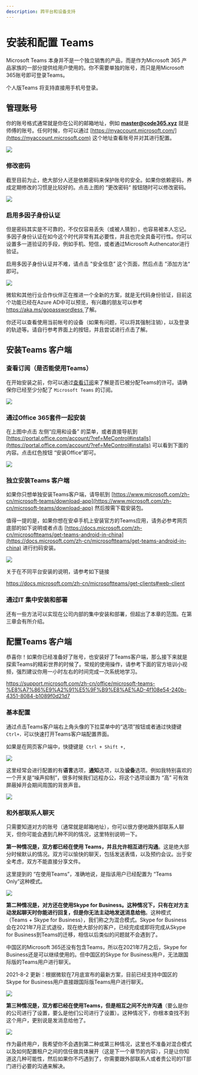 ```yaml
---
description: 跨平台和设备支持
---
```


# 安装和配置 Teams

Microsoft Teams 本身并不是一个独立销售的产品，而是作为Microsoft 365 产品家族的一部分提供给用户使用的。你不需要单独的账号，而只是用Microsoft 365账号即可登录Teams。


个人版Teams 将支持直接用手机号登录。


## 管理账号

你的账号格式通常就是你在公司的邮箱地址，例如 **master@code365.xyz** 就是师傅的账号。任何时候，你可以通过 [https://myaccount.microsoft.com/](https://myaccount.microsoft.com) 这个地址查看账号并对其进行配置。

![](<../.gitbook/assets/图片 54.png>)

### 修改密码

截至目前为止，绝大部分人还是依赖密码来保护账号的安全。如果你依赖密码，养成定期修改的习惯是比较好的。点击上图的 ”更改密码“ 按钮随时可以修改密码。

![](<../.gitbook/assets/图片 56.png>)

### 启用多因子身份认证

但是密码其实是不可靠的，不仅仅容易丢失（或被人猜到），也容易被本人忘记。多因子身份认证在如今这个时代非常有其必要性，并且也完全具备可行性。你可以设置多一道验证的手段，例如手机、短信，或者通过Microsoft Authencator进行验证。

启用多因子身份认证并不难，请点击 "安全信息” 这个页面，然后点击 ”添加方法“ 即可。

![](<../.gitbook/assets/图片 55.png>)

微软和其他行业合作伙伴正在推进一个全新的方案，就是无代码身份验证，目前这个功能已经在Azure AD中可以预览，有兴趣的朋友可以参考[ https://aka.ms/gopasswordless ](https://aka.ms/gopasswordless)了解。

你还可以查看使用当前帐号的设备（如果有问题，可以将其强制注销），以及登录的轨迹等。请自行参考界面上的按钮，并且尝试进行点击了解。

## 安装Teams 客户端

### 查看订阅（是否能使用Teams）

在开始安装之前，你可以通过[查看订阅](https://portal.office.com/account/?ref=MeControl#subscriptions)来了解是否已被分配Teams的许可。请确保你已经至少分配了 `Microsoft Teams` 的订阅。

![](<../.gitbook/assets/image 1.png>)

### 通过Office 365套件一起安装

在上图中点击 左侧“应用和设备” 的菜单，或者直接导航到 [https://portal.office.com/account/?ref=MeControl#installs](https://portal.office.com/account/?ref=MeControl#installs) 可以看到下面的内容。点击红色按钮 “安装Office”即可。

![](<../.gitbook/assets/图片 57.png>)

### 独立安装Teams 客户端

如果你只想单独安装Teams客户端，请导航到 [https://www.microsoft.com/zh-cn/microsoft-teams/download-app](https://www.microsoft.com/zh-cn/microsoft-teams/download-app) 然后按需下载安装包。

值得一提的是，如果你想在安卓手机上安装官方的Teams应用，请务必参考网页底部的如下说明或者点击 [https://docs.microsoft.com/zh-cn/microsoftteams/get-teams-android-in-china](https://docs.microsoft.com/zh-cn/microsoftteams/get-teams-android-in-china) 进行扫码安装。

![](<../.gitbook/assets/图片 58.png>)

关于在不同平台安装的说明，请参考如下链接

<https://docs.microsoft.com/zh-cn/microsoftteams/get-clients#web-client>

### 通过IT 集中安装和部署

还有一些方法可以实现在公司内部的集中安装和部署，但超出了本章的范围。在第三章会有所介绍。



## 配置Teams 客户端

恭喜你！如果你已经准备好了账号，也安装好了Teams客户端，那么接下来就是探索Teams的精彩世界的时候了。常规的使用操作，请参考下面的官方培训小视频，强烈建议你用一小时左右的时间完成一次系统地学习。

<https://support.microsoft.com/zh-cn/office/microsoft-teams-%E8%A7%86%E9%A2%91%E5%9F%B9%E8%AE%AD-4f108e54-240b-4351-8084-b1089f0d21d7>



### 基本配置

通过点击Teams客户端右上角头像的下拉菜单中的“选项”按钮或者通过快捷键 `Ctrl+，`可以快速打开Teams客户端配置界面。


如果是在网页客户端中，快捷键是` Ctrl + Shift +,`&#x20;


![](<../.gitbook/assets/图片 62.png>)

这里经常会进行配置的有**语言**选项，**通知**选项，以及**设备**选项。例如我特别喜欢的一个开关是“噪声抑制”，很多时候我们远程办公，将这个选项设置为 “高” 可有效屏蔽掉开会期间周围的背景声音。

![](<../.gitbook/assets/图片 60.png>)

### 和外部联系人聊天

只需要知道对方的账号（通常就是邮箱地址），你可以很方便地跟外部联系人聊天，但你可能会遇到几种不同的情况，这里特别说明一下。

**第一种情况是，双方都已经在使用 Teams，并且允许相互进行沟通**。这是绝大部分时候默认的情况。双方可以愉快的聊天，包括发送表情，以及预约会议。出于安全考虑，双方不能直接分享文件。


这里提到的 “在使用Teams”，准确地说，是指该用户已经配置为 “Teams Only”这种模式。


![](<../.gitbook/assets/图片 61.png>)

**第二种情况是，对方还在使用Skype for Business。这种情况下，只有在对方主动发起聊天时你能进行回复，但是你无法主动地发送消息给他**。这种模式（Teams + Skype for Business），我们称之为混合模式。Skype for Business 会在2021年7月正式退役，现在绝大部分的客户，已经完成或即将完成从Skype for Business到Teams的迁移，相信以后类似的问题就不会遇到了。

>
中国区的Microsoft 365还没有包含Teams，所以在2021年7月之后，Skype for Business还是可以继续使用的。但中国区的Skype for Business用户，无法跟国际版的Teams用户进行聊天。

2021-8-2 更新：根据微软在7月底宣布的最新方案，目前已经支持中国区的Skype for Business用户直接跟国际版Teams用户进行聊天。


![](<../.gitbook/assets/图片 63.png>)

**第三种情况是，双方都已经在使用Teams，但是相互之间不允许沟通**（要么是你的公司进行了设置，要么是他们公司进行了设置）。这种情况下，你根本查找不到这个用户，更别说是发消息给他了。

![](<../.gitbook/assets/图片 64.png>)



作为最终用户，我希望你不会遇到第二种或第三种情况，这里也不准备对混合模式以及如何配置租户之间的信任做具体展开（这是下一个章节的内容），只是让你知道这几种可能性，然后如果你不巧遇到了，你需要跟外部联系人或者贵公司的IT部门进行必要的沟通来解决。

